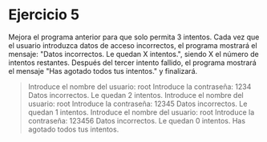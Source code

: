 # Ejercicio 5

Mejora el programa anterior para que solo permita 3 intentos. Cada vez que el usuario introduzca datos de acceso incorrectos, el programa mostrará el mensaje: "Datos incorrectos. Le quedan X intentos.", siendo X el número de intentos restantes. Después del tercer intento fallido, el programa mostrará el mensaje "Has agotado todos tus intentos." y finalizará.

> Introduce el nombre del usuario: root
> Introduce la contraseña: 1234
> Datos incorrectos. Le quedan 2 intentos.
> Introduce el nombre del usuario: root
> Introduce la contraseña: 12345
> Datos incorrectos. Le quedan 1 intentos.
> Introduce el nombre del usuario: root
> Introduce la contraseña: 123456
> Datos incorrectos. Le quedan 0 intentos.
> Has agotado todos tus intentos.
